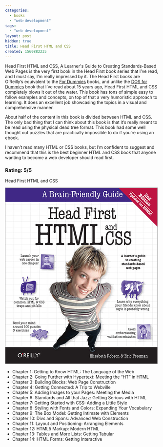 ```yaml
---
categories:
  - books
  - "web-development"
tags:
  - "web-development"
layout: post
hidden: true
title: Head First HTML and CSS
created: 1560882235
---
```


Head First HTML and CSS, A Learner's Guide to Creating Standards-Based Web Pages is the very first book in the Head First book series that I’ve read, and I must say, I’m really impressed by it. The Head First books are O’Reilly’s equivalent to the <a href="https://en.wikipedia.org/wiki/For_Dummies" target="_blank">For Dummies</a> books, and unlike the <a href="https://www.amazon.com/DOS-Dummies-Dan-Gookin/dp/0764503618" target="_blank">DOS for Dummies</a> book that I’ve read  about 15 years ago, Head First HTML and CSS completely blows it out of the water. This book has tons of simple easy to follow examples and concepts, on top of that a very humoristic approach to learning. It does an excellent job showcasing the topics in a visual and comprehensive manner. 

About half of the content in this book is divided between HTML and CSS. The only bad thing that I can think about this book is that it’s really meant to be read using the physical dead tree format. This book had some well thought out puzzles that are practically impossible to do if you’re using an ebook.

I haven’t read many HTML or CSS books, but I’m confident to suggest and recommend that this is the best beginner HTML and CSS book that anyone wanting to become a web developer should read first. 

### Rating: 5/5

Head First HTML and CSS

<a href="https://www.amazon.com/Head-First-HTML-CSS-Standards-Based/dp/0596159900" target="_blank"><img src="/assets/books/head-first-html-and-css.jpg"></a>

* Chapter 1: Getting to Know HTML: The Language of the Web
* Chapter 2: Going Further with Hypertext: Meeting the “HT” in HTML
* Chapter 3: Building Blocks: Web Page Construction
* Chapter 4: Getting Connected: A Trip to Webville
* Chapter 5: Adding Images to your Pages: Meeting the Media
* Chapter 6: Standards and All that Jazz: Getting Serious with HTML
* Chapter 7: Getting Started with CSS: Adding a Little Style
* Chapter 8: Styling with Fonts and Colors: Expanding Your Vocabulary
* Chapter 9: The Box Model: Getting Intimate with Elements
* Chapter 10: Divs and Spans: Advanced Web Construction
* Chapter 11: Layout and Positioning: Arranging Elements
* Chapter 12: HTML5 Markup: Modern HTML
* Chapter 13: Tables and More Lists: Getting Tabular
* Chapter 14: HTML Forms: Getting Interactive
